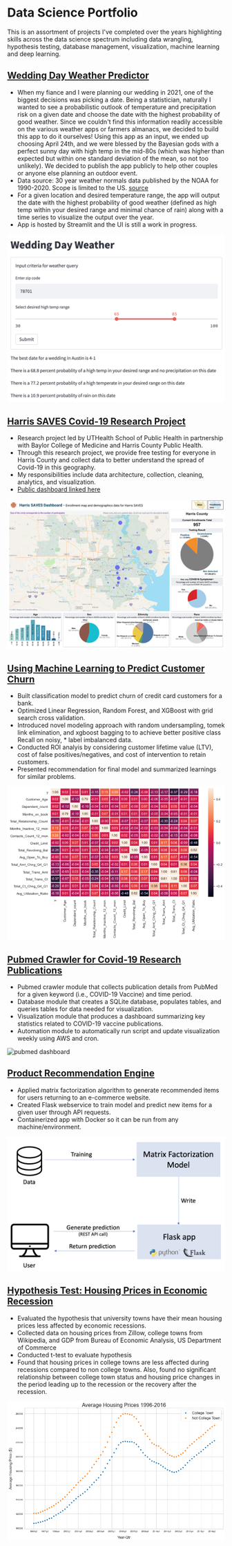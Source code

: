 # Data Science Portfolio
This is an assortment of projects I've completed over the years highlighting skills across the data science spectrum including data wrangling, hypothesis testing, database management, visualization, machine learning and deep learning. 

## [Wedding Day Weather Predictor](https://share.streamlit.io/bdbacik/streamlit-weather/main)
* When my fiance and I were planning our wedding in 2021, one of the biggest decisions was picking a date.  Being a statistician, naturally I wanted to see a probabilistic outlook of temperature and precipitation risk on a given date and choose the date with the highest probability of good weather.  Since we couldn't find this information readily accessible on the various weather apps or farmers almanacs, we decided to build this app to do it ourselves!  Using this app as an input, we ended up choosing April 24th, and we were blessed by the Bayesian gods with a perfect sunny day with high temp in the mid-80s (which was higher than expected but within one standard deviation of the mean, so not too unlikely).  We decided to publish the app publicly to help other couples or anyone else planning an outdoor event.
* Data source: 30 year weather normals data published by the NOAA for 1990-2020.  Scope is limited to the US. [source](https://www.ncei.noaa.gov/products/land-based-station/us-climate-normals#:~:text=The%2030%2Dyear%20normal%20is,complete%20or%20high%2Dresolution%20climatologies.)
* For a given location and desired temperature range, the app will output the date with the highest probability of good weather (defined as high temp within your desired range and minimal chance of rain) along with a time series to visualize the output over the year.  
* App is hosted by Streamlit and the UI is still a work in progress.

![weather app](/images/weather-app.png)

## [Harris SAVES Covid-19 Research Project](https://harrissaves.org/)
* Research project led by UTHealth School of Public Health in partnership with Baylor College of Medicine and Harris County Public Health.
* Through this research project, we provide free testing for everyone in Harris County and collect data to better understand the spread of Covid-19 in this geography.
* My responsibilities include data architecture, collection, cleaning, analytics, and visualization.
* [Public dashboard linked here](https://sph.uth.edu/dept/bads/covid19-dashboard)

![harris dashboard](/images/Dashboard-main.png)

## [Using Machine Learning to Predict Customer Churn](https://github.com/bdbacik/Predicting-Customer-Churn)
* Built classification model to predict churn of credit card customers for a bank.
* Optimized Linear Regression, Random Forest, and XGBoost with grid search cross validation.
* Introduced novel modeling approach with random undersampling, tomek link elimination, and xgboost bagging to to achieve better positive class Recall on noisy, * label imbalanced data.
* Conducted ROI analyis by considering customer lifetime value (LTV), cost of false positives/negatives, and cost of intervention to retain customers.
* Presented recommendation for final model and summarized learnings for similar problems.

![correlation heatmap](/images/corr_heatmap.png)

## [Pubmed Crawler for Covid-19 Research Publications](https://github.com/bdbacik/Pubmed-Crawler)
* Pubmed crawler module that collects publication details from PubMed for a given keyword (i.e., COVID-19 Vaccine) and time period.
* Database module that creates a SQLite database, populates tables, and queries tables for data needed for visualization.
* Visualization module that produces a dashboard summarizing key statistics related to COVID-19 vaccine publications.
* Automation module to automatically run script and update visualization weekly using AWS and cron.

![pubmed dashboard](https://pubmedcrawler.s3.us-east-2.amazonaws.com/pubmed_dashboard2.png)

## [Product Recommendation Engine](https://github.com/bdbacik/product_recommender)
* Applied matrix factorization algorithm to generate recommended items for users returning to an e-commerce website.
* Created Flask webservice to train model and predict new items for a given user through API requests.
* Containerized app with Docker so it can be run from any machine/environment.

![data_architecture](/images/app_architecture.png)

## [Hypothesis Test: Housing Prices in Economic Recession](https://github.com/bdbacik/Housing_Price_Analysis)
* Evaluated the hypothesis that university towns have their mean housing prices less affected by economic recessions.
* Collected data on housing prices from Zillow, college towns from Wikipedia, and GDP from Bureau of Economic Analysis, US Department of Commerce
* Conducted t-test to evaluate hypothesis
* Found that housing prices in college towns are less affected during recessions compared to non college towns. Also, found no significant relationship between college town status and housing price changes in the period leading up to the recession or the recovery after the recession.

![housing prices](/images/home_prices_scatterplot.png)
